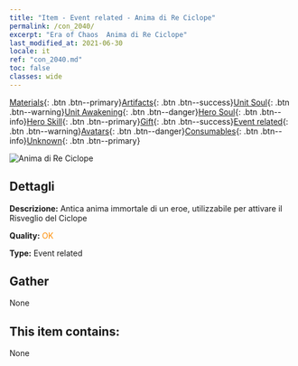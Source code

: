 ```yaml
---
title: "Item - Event related - Anima di Re Ciclope"
permalink: /con_2040/
excerpt: "Era of Chaos  Anima di Re Ciclope"
last_modified_at: 2021-06-30
locale: it
ref: "con_2040.md"
toc: false
classes: wide
---
```

 [Materials](/ItemsIT/){: .btn .btn--primary}[Artifacts](/ItemsIT/Artifacts/){: .btn .btn--success}[Unit Soul](/ItemsIT/UnitSoul/){: .btn .btn--warning}[Unit Awakening](/ItemsIT/UnitAwakening/){: .btn .btn--danger}[Hero Soul](/ItemsIT/HeroSoul/){: .btn .btn--info}[Hero Skill](/ItemsIT/HeroSkill/){: .btn .btn--primary}[Gift](/ItemsIT/Gift/){: .btn .btn--success}[Event related](/ItemsIT/Events/){: .btn .btn--warning}[Avatars](/ItemsIT/Avatars/){: .btn .btn--danger}[Consumables](/ItemsIT/Consumables/){: .btn .btn--info}[Unknown](/ItemsIT/Unknown/){: .btn .btn--primary}

 ![Anima di Re Ciclope](/images/t/juexing_406.jpg)

## Dettagli
 **Descrizione:** Antica anima immortale di un eroe, utilizzabile per attivare il Risveglio del Ciclope

 **Quality:** <span style="color: #FF8C00">OK</span>

 **Type:** Event related

## Gather

  None

## This item contains:

  None

